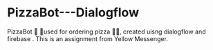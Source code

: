 # PizzaBot---Dialogflow
PizzaBot 🤖 🍕used for ordering pizza 🍕🍕, created uisng dialogflow and firebase . This is an assignment from Yellow Messenger.
